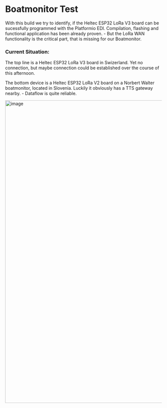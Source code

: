<h1>Boatmonitor Test</h1>

With this build we try to identify, if the Heltec ESP32 LoRa V3 board can be sucessfully programmed with the Platformio EDI.
Compilation, flashing and functional application has been already proven. - But the LoRa WAN functionality is the critical part, that is missing for our Boatmonitor.

<h3>Current Situation:</h3>

The top line is a Heltec ESP32 LoRa V3 board in Swizerland.
Yet no connection, but maybe connection could be established over the course of this afternoon.

The bottom device is a Heltec ESP32 LoRa V2 board on a Norbert Walter boatmonitor, located in Slovenia.
Luckily it obviously has a TTS gateway nearby. -
Dataflow is quite reliable.

<img width="972" alt="image" src="https://github.com/LoetLuemmel/pio-heltec-lorawan-test-main2/assets/20595551/94fd69fe-29d7-42b6-b4e1-f9eecee60e88">
